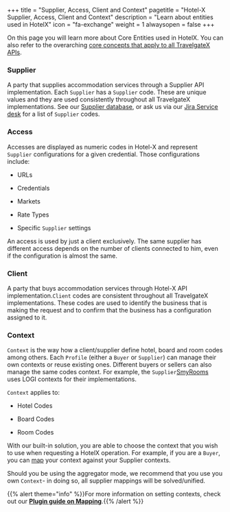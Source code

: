 +++
title = "Supplier, Access, Client and Context"
pagetitle = "Hotel-X Supplier, Access, Client and Context"
description = "Learn about entities used in HotelX"
icon = "fa-exchange"
weight = 1
alwaysopen = false
+++

On this page you will learn more about Core Entities used in HotelX. You can also refer to the overarching [core concepts that apply to all TravelgateX APIs](/getting-started/concepts/). 

### Supplier

A party that supplies accommodation services through a Supplier API implementation. Each `Supplier` has a `Supplier` code. These are unique values and they are used consistently throughout all TravelgateX implementations. See our [Supplier database](https://www.travelgatex.com/partners/seller), or ask us via our [Jira Service desk](https://xmltravelgate.atlassian.net/servicedesk/customer/portal/7) for a list of `Supplier` codes.


### Access

Accesses are displayed as numeric codes in Hotel-X and represent `Supplier` configurations for a given credential. Those configurations include:

* URLs 

* Credentials 

* Markets 

* Rate Types 

* Specific `Supplier` settings 

An access is used by just a client exclusively. The same supplier has different access depends on the number of clients connected to him, even if the configuration is almost the same.

### Client

A party that buys accommodation services through Hotel-X API implementation.`Client` codes are consistent throughout all TravelgateX implementations. These codes are used to identify the business that is making the request and to confirm that the business has a configuration assigned to it.

### Context

`Context` is the way how a client/supplier define hotel, board and room codes among others. Each `Profile` (either a `Buyer` or `Supplier`) can manage their own contexts or reuse existing ones. Different buyers or sellers can also manage the same codes context. For example, the `Supplier`[SmyRooms](https://www.travelgatex.com/partner/seller/smyrooms) uses LOGI contexts for their implementations.

`Context` applies to:

* Hotel Codes 

* Board Codes 

* Room Codes 

With our built-in solution, you are able to choose the context that you wish to use when requesting a HotelX operation. For example, if you are a `Buyer`, you can [map](/hotel-x/plugins/mappings) your context against your Supplier contexts.

Should you be using the aggregator mode, we recommend that you use you own `Context`- in doing so, all supplier mappings will be solved/unified.

{{% alert theme="info" %}}For more information on setting contexts, check out our <a href="/hotel-x/plugins/mapping/">**Plugin guide on Mapping**</a>.{{% /alert %}}
